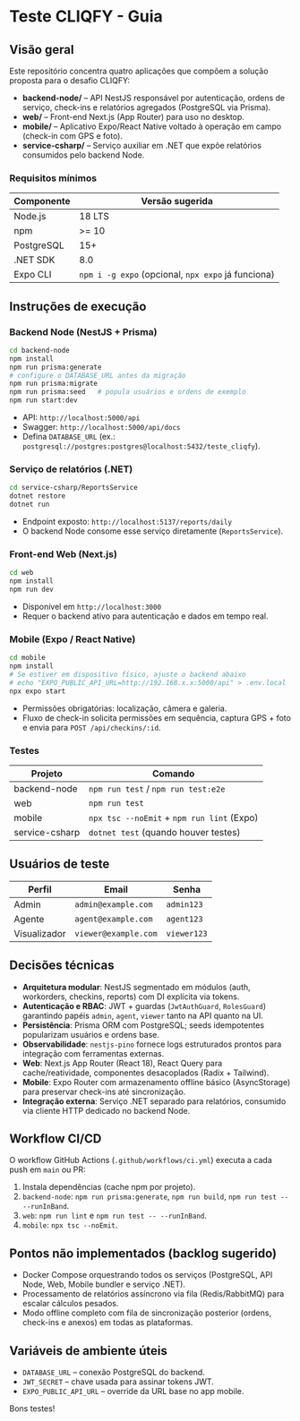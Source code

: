 # Teste CLIQFY - Guia

## Visão geral
Este repositório concentra quatro aplicações que compõem a solução proposta para o desafio CLIQFY:

- **backend-node/** – API NestJS responsável por autenticação, ordens de serviço, check-ins e relatórios agregados (PostgreSQL via Prisma).
- **web/** – Front-end Next.js (App Router) para uso no desktop.
- **mobile/** – Aplicativo Expo/React Native voltado à operação em campo (check-in com GPS e foto).
- **service-csharp/** – Serviço auxiliar em .NET que expõe relatórios consumidos pelo backend Node.

### Requisitos mínimos

| Componente | Versão sugerida |
|------------|-----------------|
| Node.js    | 18 LTS          |
| npm        | >= 10           |
| PostgreSQL | 15+             |
| .NET SDK   | 8.0             |
| Expo CLI   | `npm i -g expo` (opcional, `npx expo` já funciona) |

## Instruções de execução

### Backend Node (NestJS + Prisma)
```bash
cd backend-node
npm install
npm run prisma:generate
# configure o DATABASE_URL antes da migração
npm run prisma:migrate
npm run prisma:seed   # popula usuários e ordens de exemplo
npm run start:dev
```
- API: `http://localhost:5000/api`
- Swagger: `http://localhost:5000/api/docs`
- Defina `DATABASE_URL` (ex.: `postgresql://postgres:postgres@localhost:5432/teste_cliqfy`).

### Serviço de relatórios (.NET)
```bash
cd service-csharp/ReportsService
dotnet restore
dotnet run
```
- Endpoint exposto: `http://localhost:5137/reports/daily`
- O backend Node consome esse serviço diretamente (`ReportsService`).

### Front-end Web (Next.js)
```bash
cd web
npm install
npm run dev
```
- Disponível em `http://localhost:3000`
- Requer o backend ativo para autenticação e dados em tempo real.

### Mobile (Expo / React Native)
```bash
cd mobile
npm install
# Se estiver em dispositivo físico, ajuste o backend abaixo
# echo "EXPO_PUBLIC_API_URL=http://192.168.x.x:5000/api" > .env.local
npx expo start
```
- Permissões obrigatórias: localização, câmera e galeria.
- Fluxo de check-in solicita permissões em sequência, captura GPS + foto e envia para `POST /api/checkins/:id`.

### Testes
| Projeto        | Comando                                       |
|----------------|-----------------------------------------------|
| backend-node   | `npm run test` / `npm run test:e2e`           |
| web            | `npm run test`                                |
| mobile         | `npx tsc --noEmit` + `npm run lint` (Expo)    |
| service-csharp | `dotnet test` (quando houver testes)          |

## Usuários de teste
| Perfil  | Email                | Senha     |
|---------|----------------------|-----------|
| Admin   | `admin@example.com`  | `admin123`|
| Agente  | `agent@example.com`  | `agent123`|
| Visualizador | `viewer@example.com` | `viewer123` |

## Decisões técnicas
- **Arquitetura modular**: NestJS segmentado em módulos (auth, workorders, checkins, reports) com DI explícita via tokens.
- **Autenticação e RBAC**: JWT + guardas (`JwtAuthGuard`, `RolesGuard`) garantindo papéis `admin`, `agent`, `viewer` tanto na API quanto na UI.
- **Persistência**: Prisma ORM com PostgreSQL; seeds idempotentes popularizam usuários e ordens base.
- **Observabilidade**: `nestjs-pino` fornece logs estruturados prontos para integração com ferramentas externas.
- **Web**: Next.js App Router (React 18), React Query para cache/reatividade, componentes desacoplados (Radix + Tailwind).
- **Mobile**: Expo Router com armazenamento offline básico (AsyncStorage) para preservar check-ins até sincronização.
- **Integração externa**: Serviço .NET separado para relatórios, consumido via cliente HTTP dedicado no backend Node.

## Workflow CI/CD
O workflow GitHub Actions (`.github/workflows/ci.yml`) executa a cada push em `main` ou PR:
1. Instala dependências (cache npm por projeto).
2. `backend-node`: `npm run prisma:generate`, `npm run build`, `npm run test -- --runInBand`.
3. `web`: `npm run lint` e `npm run test -- --runInBand`.
4. `mobile`: `npx tsc --noEmit`.

## Pontos não implementados (backlog sugerido)
- Docker Compose orquestrando todos os serviços (PostgreSQL, API Node, Web, Mobile bundler e serviço .NET).
- Processamento de relatórios assíncrono via fila (Redis/RabbitMQ) para escalar cálculos pesados.
- Modo offline completo com fila de sincronização posterior (ordens, check-ins e anexos) em todas as plataformas.

## Variáveis de ambiente úteis
- `DATABASE_URL` – conexão PostgreSQL do backend.
- `JWT_SECRET` – chave usada para assinar tokens JWT.
- `EXPO_PUBLIC_API_URL` – override da URL base no app mobile.

Bons testes!
